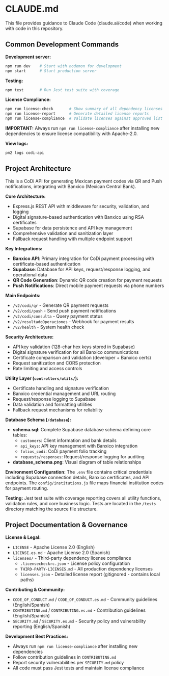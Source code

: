 # CLAUDE.md

This file provides guidance to Claude Code (claude.ai/code) when working with code in this repository.

## Common Development Commands

**Development server:**
```bash
npm run dev    # Start with nodemon for development
npm start      # Start production server
```

**Testing:**
```bash
npm test       # Run Jest test suite with coverage
```

**License Compliance:**
```bash
npm run license-check       # Show summary of all dependency licenses
npm run license-report      # Generate detailed license reports
npm run license-compliance  # Validate licenses against approved list
```

**IMPORTANT:** Always run `npm run license-compliance` after installing new dependencies to ensure license compatibility with Apache-2.0.

**View logs:**
```bash
pm2 logs codi-api
```

## Project Architecture

This is a CoDi API for generating Mexican payment codes via QR and Push notifications, integrating with Banxico (Mexican Central Bank). 

**Core Architecture:**
- Express.js REST API with middleware for security, validation, and logging
- Digital signature-based authentication with Banxico using RSA certificates
- Supabase for data persistence and API key management
- Comprehensive validation and sanitization layer
- Fallback request handling with multiple endpoint support

**Key Integrations:**
- **Banxico API**: Primary integration for CoDi payment processing with certificate-based authentication
- **Supabase**: Database for API keys, request/response logging, and operational data
- **QR Code Generation**: Dynamic QR code creation for payment requests
- **Push Notifications**: Direct mobile payment requests via phone numbers

**Main Endpoints:**
- `/v2/codi/qr` - Generate QR payment requests
- `/v2/codi/push` - Send push payment notifications
- `/v2/codi/consulta` - Query payment status
- `/v2/resultadoOperaciones` - Webhook for payment results
- `/v2/health` - System health check

**Security Architecture:**
- API key validation (128-char hex keys stored in Supabase)
- Digital signature verification for all Banxico communications
- Certificate comparison and validation (developer + Banxico certs)
- Request sanitization and CORS protection
- Rate limiting and access controls

**Utility Layer (`controllers/utils/`):**
- Certificate handling and signature verification
- Banxico credential management and URL routing
- Request/response logging to Supabase
- Data validation and formatting utilities
- Fallback request mechanisms for reliability

**Database Schema (`/database`):**
- **schema.sql**: Complete Supabase database schema defining core tables:
  - `customers`: Client information and bank details
  - `api_keys`: API key management with Banxico integration
  - `folios_codi`: CoDi payment folio tracking
  - `requests/responses`: Request/response logging for auditing
- **database_schema.png**: Visual diagram of table relationships

**Environment Configuration:**
The `.env` file contains critical credentials including Supabase connection details, Banxico certificates, and API endpoints. The `config/institutions.js` file maps financial institution codes for payment routing.

**Testing:**
Jest test suite with coverage reporting covers all utility functions, validation rules, and core business logic. Tests are located in the `/tests` directory matching the source file structure.

## Project Documentation & Governance

**License & Legal:**
- `LICENSE` - Apache License 2.0 (English)
- `LICENSE.es.md` - Apache License 2.0 (Spanish)
- `licenses/` - Third-party dependency license compliance
  - `.licensecheckrc.json` - License policy configuration
  - `THIRD-PARTY-LICENSES.md` - All production dependency licenses
  - `licenses.json` - Detailed license report (gitignored - contains local paths)

**Contributing & Community:**
- `CODE_OF_CONDUCT.md` / `CODE_OF_CONDUCT.es.md` - Community guidelines (English/Spanish)
- `CONTRIBUTING.md` / `CONTRIBUTING.es.md` - Contribution guidelines (English/Spanish)
- `SECURITY.md` / `SECURITY.es.md` - Security policy and vulnerability reporting (English/Spanish)

**Development Best Practices:**
- Always run `npm run license-compliance` after installing new dependencies
- Follow contribution guidelines in `CONTRIBUTING.md`
- Report security vulnerabilities per `SECURITY.md` policy
- All code must pass Jest tests and maintain license compliance
